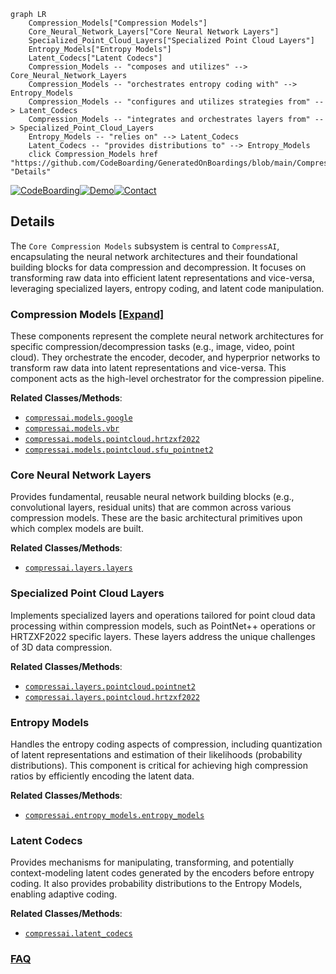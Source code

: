 ```mermaid
graph LR
    Compression_Models["Compression Models"]
    Core_Neural_Network_Layers["Core Neural Network Layers"]
    Specialized_Point_Cloud_Layers["Specialized Point Cloud Layers"]
    Entropy_Models["Entropy Models"]
    Latent_Codecs["Latent Codecs"]
    Compression_Models -- "composes and utilizes" --> Core_Neural_Network_Layers
    Compression_Models -- "orchestrates entropy coding with" --> Entropy_Models
    Compression_Models -- "configures and utilizes strategies from" --> Latent_Codecs
    Compression_Models -- "integrates and orchestrates layers from" --> Specialized_Point_Cloud_Layers
    Entropy_Models -- "relies on" --> Latent_Codecs
    Latent_Codecs -- "provides distributions to" --> Entropy_Models
    click Compression_Models href "https://github.com/CodeBoarding/GeneratedOnBoardings/blob/main/CompressAI/Compression_Models.md" "Details"
```

[![CodeBoarding](https://img.shields.io/badge/Generated%20by-CodeBoarding-9cf?style=flat-square)](https://github.com/CodeBoarding/GeneratedOnBoardings)[![Demo](https://img.shields.io/badge/Try%20our-Demo-blue?style=flat-square)](https://www.codeboarding.org/demo)[![Contact](https://img.shields.io/badge/Contact%20us%20-%20contact@codeboarding.org-lightgrey?style=flat-square)](mailto:contact@codeboarding.org)

## Details

The `Core Compression Models` subsystem is central to `CompressAI`, encapsulating the neural network architectures and their foundational building blocks for data compression and decompression. It focuses on transforming raw data into efficient latent representations and vice-versa, leveraging specialized layers, entropy coding, and latent code manipulation.

### Compression Models [[Expand]](./Compression_Models.md)
These components represent the complete neural network architectures for specific compression/decompression tasks (e.g., image, video, point cloud). They orchestrate the encoder, decoder, and hyperprior networks to transform raw data into latent representations and vice-versa. This component acts as the high-level orchestrator for the compression pipeline.


**Related Classes/Methods**:

- <a href="https://github.com/InterDigitalInc/CompressAI/blob/master/compressai/models/google.py" target="_blank" rel="noopener noreferrer">`compressai.models.google`</a>
- <a href="https://github.com/InterDigitalInc/CompressAI/blob/master/compressai/models/vbr.py" target="_blank" rel="noopener noreferrer">`compressai.models.vbr`</a>
- <a href="https://github.com/InterDigitalInc/CompressAI/blob/master/compressai/models/pointcloud/hrtzxf2022.py" target="_blank" rel="noopener noreferrer">`compressai.models.pointcloud.hrtzxf2022`</a>
- <a href="https://github.com/InterDigitalInc/CompressAI/blob/master/compressai/models/pointcloud/sfu_pointnet2.py" target="_blank" rel="noopener noreferrer">`compressai.models.pointcloud.sfu_pointnet2`</a>


### Core Neural Network Layers
Provides fundamental, reusable neural network building blocks (e.g., convolutional layers, residual units) that are common across various compression models. These are the basic architectural primitives upon which complex models are built.


**Related Classes/Methods**:

- <a href="https://github.com/InterDigitalInc/CompressAI/blob/master/compressai/layers/layers.py" target="_blank" rel="noopener noreferrer">`compressai.layers.layers`</a>


### Specialized Point Cloud Layers
Implements specialized layers and operations tailored for point cloud data processing within compression models, such as PointNet++ operations or HRTZXF2022 specific layers. These layers address the unique challenges of 3D data compression.


**Related Classes/Methods**:

- <a href="https://github.com/InterDigitalInc/CompressAI/blob/master/compressai/layers/pointcloud/pointnet2.py" target="_blank" rel="noopener noreferrer">`compressai.layers.pointcloud.pointnet2`</a>
- <a href="https://github.com/InterDigitalInc/CompressAI/blob/master/compressai/layers/pointcloud/hrtzxf2022.py" target="_blank" rel="noopener noreferrer">`compressai.layers.pointcloud.hrtzxf2022`</a>


### Entropy Models
Handles the entropy coding aspects of compression, including quantization of latent representations and estimation of their likelihoods (probability distributions). This component is critical for achieving high compression ratios by efficiently encoding the latent data.


**Related Classes/Methods**:

- <a href="https://github.com/InterDigitalInc/CompressAI/blob/master/compressai/entropy_models/entropy_models.py" target="_blank" rel="noopener noreferrer">`compressai.entropy_models.entropy_models`</a>


### Latent Codecs
Provides mechanisms for manipulating, transforming, and potentially context-modeling latent codes generated by the encoders before entropy coding. It also provides probability distributions to the Entropy Models, enabling adaptive coding.


**Related Classes/Methods**:

- <a href="https://github.com/InterDigitalInc/CompressAI/blob/master/compressai/latent_codecs/__init__.py" target="_blank" rel="noopener noreferrer">`compressai.latent_codecs`</a>




### [FAQ](https://github.com/CodeBoarding/GeneratedOnBoardings/tree/main?tab=readme-ov-file#faq)